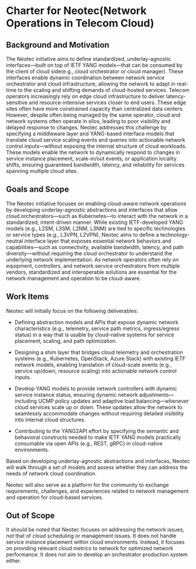 # Charter for Neotec(Network Operations in Telecom Cloud) 
 
## Background and Motivation

The Neotec initiative aims to define standardized, underlay-agnostic interfaces—built on top of IETF YANG models—that can be consumed by the client of cloud side(e.g., cloud orchestrator or cloud manager). These interfaces enable dynamic coordination between network service orchestrator and cloud infrastructure, allowing the network to adapt in real-time to the scaling and shifting demands of cloud-hosted services. 
Telecom operators increasingly rely on edge cloud infrastructure to deliver latency-sensitive and resource-intensive services closer to end users. These edge sites often have more constrained capacity than centralized data centers. However, despite often being managed by the same operator, cloud and network systems often operate in silos, leading to poor visibility and delayed response to changes. 
Neotec addresses this challenge by specifying a middleware layer and YANG-based interface models that translate cloud service scaling events and queries into actionable network control inputs—without exposing the internal structure of cloud workloads. These models enable the network to dynamically respond to changes in service instance placement, scale-in/out events, or application locality shifts, ensuring guaranteed bandwidth, latency, and reliability for services spanning multiple cloud sites.

## Goals and Scope
The Neotec initiative focuses on enabling cloud-aware network operations by developing underlay-agnostic abstractions and interfaces that allow cloud orchestrators—such as Kubernetes—to interact with the network in a standardized, intent-driven manner. While existing IETF-developed YANG models (e.g., L2SM, L3SM, L2NM, L3NM) are tied to specific technologies or service types (e.g., L3VPN, L2VPN), Neotec aims to define a technology-neutral interface layer that exposes essential network behaviors and capabilities—such as connectivity, available bandwidth, latency, and path diversity—without requiring the cloud orchestrator to understand the underlying network implementation. As network operators often rely on equipment, controllers, and network service orchestrators from multiple vendors, standardized and interoperable solutions are essential for the network management and operation to be cloud-aware. 

## Work Items
Neotec will initially focus on the following deliverables:
* Defining abstraction models and APIs that expose dynamic network characteristics (e.g., telemetry, service path metrics, ingress/egress status) in a way that is usable by cloud-native systems for service placement, scaling, and path optimization.

* Designing a shim layer that bridges cloud telemetry and orchestration systems (e.g., Kubernetes, OpenStack, Azure Stack) with existing IETF network models, enabling translation of cloud-scale events (e.g., service up/down, resource scaling) into actionable network control inputs.

* Develop YANG models to provide network controllers with dynamic service instance status, ensuring dynamic network adjustments—including UCMP policy updates and adaptive load balancing—whenever cloud services scale up or down. These updates allow the network to seamlessly accommodate changes without requiring detailed visibility into internal cloud structures.

* Contributing to the YANG2API effort by specifying the semantic and behavioral constructs needed to make IETF YANG models practically consumable via open APIs (e.g., REST, gRPC) in cloud-native environments. 

Based on developing underlay-agnostic abstractions and interfaces, Neotec will walk through a set of models and assess whether they can address the needs of network cloud coordination.

Neotec will also serve as a platform for the community to exchange requirements, challenges, and experiences related to network management and operation for cloud-based services.


## Out of Scope
It should be noted that Neotec focuses on addressing the network issues, not that of cloud scheduling or management issues. It does not handle service instance placement within cloud environments. Instead, it focuses on providing relevant cloud metrics to network for optimized network performance. It does not aim to develop an orchestrator production system either.
